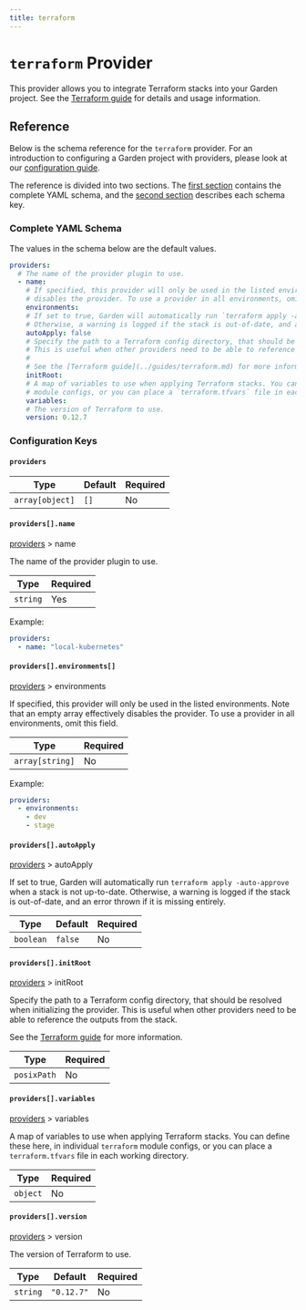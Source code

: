 ```yaml
---
title: terraform
---
```


# `terraform` Provider

This provider allows you to integrate Terraform stacks into your Garden project.
See the [Terraform guide](../guides/terraform.md) for details and usage information.

## Reference

Below is the schema reference for the `terraform` provider. For an introduction to configuring a Garden project with providers, please look at our [configuration guide](../guides/configuration-files.md).

The reference is divided into two sections. The [first section](#complete-yaml-schema) contains the complete YAML schema, and the [second section](#configuration-keys) describes each schema key.

### Complete YAML Schema

The values in the schema below are the default values.

```yaml
providers:
  # The name of the provider plugin to use.
  - name:
    # If specified, this provider will only be used in the listed environments. Note that an empty array effectively
    # disables the provider. To use a provider in all environments, omit this field.
    environments:
    # If set to true, Garden will automatically run `terraform apply -auto-approve` when a stack is not up-to-date.
    # Otherwise, a warning is logged if the stack is out-of-date, and an error thrown if it is missing entirely.
    autoApply: false
    # Specify the path to a Terraform config directory, that should be resolved when initializing the provider.
    # This is useful when other providers need to be able to reference the outputs from the stack.
    #
    # See the [Terraform guide](../guides/terraform.md) for more information.
    initRoot:
    # A map of variables to use when applying Terraform stacks. You can define these here, in individual `terraform`
    # module configs, or you can place a `terraform.tfvars` file in each working directory.
    variables:
    # The version of Terraform to use.
    version: 0.12.7
```
### Configuration Keys

#### `providers`

| Type            | Default | Required |
| --------------- | ------- | -------- |
| `array[object]` | `[]`    | No       |

#### `providers[].name`

[providers](#providers) > name

The name of the provider plugin to use.

| Type     | Required |
| -------- | -------- |
| `string` | Yes      |

Example:

```yaml
providers:
  - name: "local-kubernetes"
```

#### `providers[].environments[]`

[providers](#providers) > environments

If specified, this provider will only be used in the listed environments. Note that an empty array effectively disables the provider. To use a provider in all environments, omit this field.

| Type            | Required |
| --------------- | -------- |
| `array[string]` | No       |

Example:

```yaml
providers:
  - environments:
    - dev
    - stage
```

#### `providers[].autoApply`

[providers](#providers) > autoApply

If set to true, Garden will automatically run `terraform apply -auto-approve` when a stack is not up-to-date. Otherwise, a warning is logged if the stack is out-of-date, and an error thrown if it is missing entirely.

| Type      | Default | Required |
| --------- | ------- | -------- |
| `boolean` | `false` | No       |

#### `providers[].initRoot`

[providers](#providers) > initRoot

Specify the path to a Terraform config directory, that should be resolved when initializing the provider.
This is useful when other providers need to be able to reference the outputs from the stack.

See the [Terraform guide](../guides/terraform.md) for more information.

| Type        | Required |
| ----------- | -------- |
| `posixPath` | No       |

#### `providers[].variables`

[providers](#providers) > variables

A map of variables to use when applying Terraform stacks. You can define these here, in individual `terraform` module configs, or you can place a `terraform.tfvars` file in each working directory.

| Type     | Required |
| -------- | -------- |
| `object` | No       |

#### `providers[].version`

[providers](#providers) > version

The version of Terraform to use.

| Type     | Default    | Required |
| -------- | ---------- | -------- |
| `string` | `"0.12.7"` | No       |

